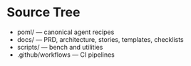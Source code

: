 # Source Tree

- poml/ — canonical agent recipes
- docs/ — PRD, architecture, stories, templates, checklists
- scripts/ — bench and utilities
- .github/workflows — CI pipelines
